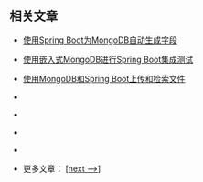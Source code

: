 ## 相关文章

- [使用Spring Boot为MongoDB自动生成字段](docs/使用SpringBoot为MongoDB自动生成字段.md)
- [使用嵌入式MongoDB进行Spring Boot集成测试](docs/使用嵌入式MongoDB进行SpringBoot集成测试.md)
- [使用MongoDB和Spring Boot上传和检索文件](docs/使用MongoDB和SpringBoot上传和检索文件.md)
- []()
- []()
- []()
- []()

- 更多文章： [[next -->]](../spring-boot-persistence-mongodb-2/README.md)